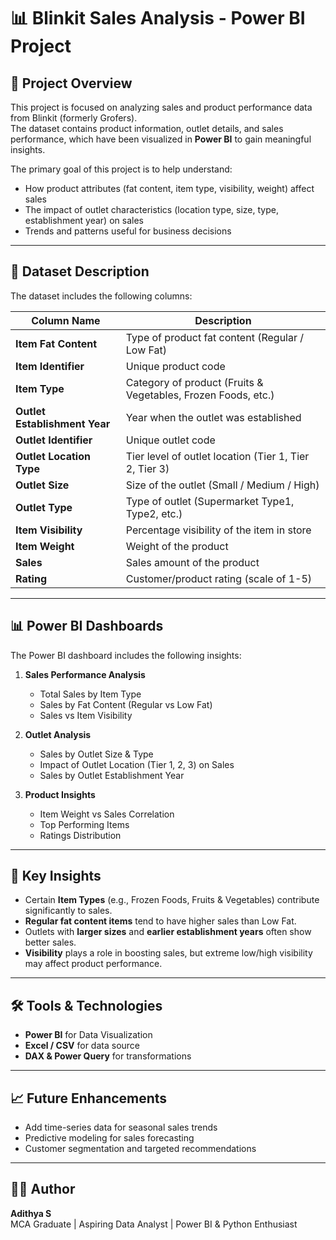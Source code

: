 # 📊 Blinkit Sales Analysis - Power BI Project

## 📌 Project Overview
This project is focused on analyzing sales and product performance data from Blinkit (formerly Grofers).  
The dataset contains product information, outlet details, and sales performance, which have been visualized in **Power BI** to gain meaningful insights.  

The primary goal of this project is to help understand:
- How product attributes (fat content, item type, visibility, weight) affect sales  
- The impact of outlet characteristics (location type, size, type, establishment year) on sales  
- Trends and patterns useful for business decisions  

---

## 📂 Dataset Description
The dataset includes the following columns:

| Column Name               | Description |
|----------------------------|-------------|
| **Item Fat Content**       | Type of product fat content (Regular / Low Fat) |
| **Item Identifier**        | Unique product code |
| **Item Type**              | Category of product (Fruits & Vegetables, Frozen Foods, etc.) |
| **Outlet Establishment Year** | Year when the outlet was established |
| **Outlet Identifier**      | Unique outlet code |
| **Outlet Location Type**   | Tier level of outlet location (Tier 1, Tier 2, Tier 3) |
| **Outlet Size**            | Size of the outlet (Small / Medium / High) |
| **Outlet Type**            | Type of outlet (Supermarket Type1, Type2, etc.) |
| **Item Visibility**        | Percentage visibility of the item in store |
| **Item Weight**            | Weight of the product |
| **Sales**                  | Sales amount of the product |
| **Rating**                 | Customer/product rating (scale of 1-5) |

---

## 📊 Power BI Dashboards
The Power BI dashboard includes the following insights:
1. **Sales Performance Analysis**
   - Total Sales by Item Type  
   - Sales by Fat Content (Regular vs Low Fat)  
   - Sales vs Item Visibility  

2. **Outlet Analysis**
   - Sales by Outlet Size & Type  
   - Impact of Outlet Location (Tier 1, 2, 3) on Sales  
   - Sales by Outlet Establishment Year  

3. **Product Insights**
   - Item Weight vs Sales Correlation  
   - Top Performing Items  
   - Ratings Distribution  

---

## 🚀 Key Insights
- Certain **Item Types** (e.g., Frozen Foods, Fruits & Vegetables) contribute significantly to sales.  
- **Regular fat content items** tend to have higher sales than Low Fat.  
- Outlets with **larger sizes** and **earlier establishment years** often show better sales.  
- **Visibility** plays a role in boosting sales, but extreme low/high visibility may affect product performance.  

---

## 🛠 Tools & Technologies
- **Power BI** for Data Visualization  
- **Excel / CSV** for data source  
- **DAX & Power Query** for transformations  

---

## 📈 Future Enhancements
- Add time-series data for seasonal sales trends  
- Predictive modeling for sales forecasting  
- Customer segmentation and targeted recommendations  

---

## 👩‍💻 Author
**Adithya S**  
MCA Graduate | Aspiring Data Analyst | Power BI & Python Enthusiast  

